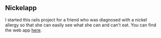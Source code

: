 <h2>Nickelapp</h2>
I started this rails project for a friend who was diagnosed with a nickel allergy so that she can easily see what she can and can't eat.
You can find the web app <a href="solate-atoll-56173.herokuapp.com">here</a>.
